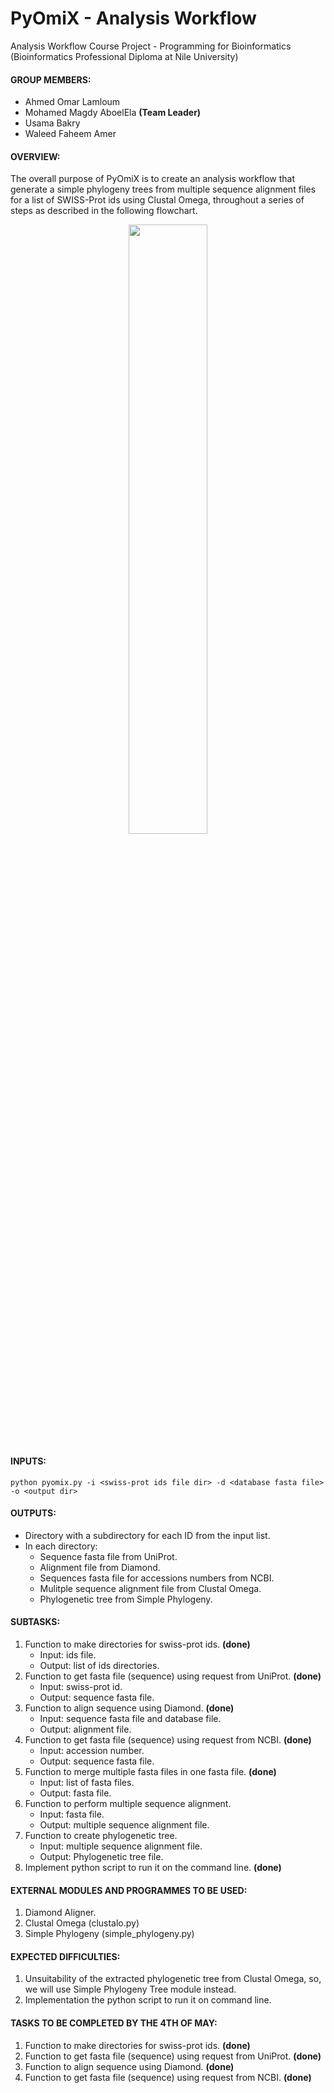 # PyOmiX - Analysis Workflow
Analysis Workflow Course Project - Programming for Bioinformatics (Bioinformatics Professional Diploma at Nile University)

#### GROUP MEMBERS:
- Ahmed Omar Lamloum
- Mohamed Magdy AboelEla **(Team Leader)**
- Usama Bakry
- Waleed Faheem Amer

#### OVERVIEW:
The overall purpose of PyOmiX is to create an analysis workflow that generate a simple phylogeny trees from multiple sequence alignment files for a list of SWISS-Prot ids using Clustal Omega, throughout a series of steps as described in the following flowchart.

<p align="center">
  <img src="https://github.com/ubakry/pyomix/blob/master/workflow.png"  width="50%" height="50%">
</p>

#### INPUTS:
```
python pyomix.py -i <swiss-prot ids file dir> -d <database fasta file> -o <output dir>
``` 

#### OUTPUTS:
- Directory with a subdirectory for each ID from the input list.
- In each directory:
    * Sequence fasta file from UniProt.
    * Alignment file from Diamond.
    * Sequences fasta file for accessions numbers from NCBI.
    * Mulitple sequence alignment file from Clustal Omega.
    * Phylogenetic tree from Simple Phylogeny.

#### SUBTASKS:
01. Function to make directories for swiss-prot ids. **(done)**
    * Input: ids file.
    * Output: list of ids directories.
02. Function to get fasta file (sequence) using request from UniProt. **(done)**
    * Input: swiss-prot id.
    * Output: sequence fasta file.
03. Function to align sequence using Diamond. **(done)**
    * Input: sequence fasta file and database file.
    * Output: alignment file.
04. Function to get fasta file (sequence) using request from NCBI. **(done)**
    * Input: accession number.
    * Output: sequence fasta file.
05. Function to merge multiple fasta files in one fasta file. **(done)**
    * Input: list of fasta files.
    * Output: fasta file.
06. Function to perform multiple sequence alignment.
    * Input: fasta file.
    * Output: multiple sequence alignment file.
07. Function to create phylogenetic tree.
    * Input: multiple sequence alignment file.
    * Output: Phylogenetic tree file.
08. Implement python script to run it on the command line. **(done)**

#### EXTERNAL MODULES AND PROGRAMMES TO BE USED:
01. Diamond Aligner.
02. Clustal Omega (clustalo.py)
03. Simple Phylogeny (simple_phylogeny.py)

#### EXPECTED DIFFICULTIES:
01. Unsuitability of the extracted phylogenetic tree from Clustal Omega, so, we will use Simple Phylogeny Tree module instead.
02. Implementation the python script to run it on command line.

#### TASKS TO BE COMPLETED BY THE 4TH OF MAY:
01. Function to make directories for swiss-prot ids. **(done)**
02. Function to get fasta file (sequence) using request from UniProt. **(done)**
03. Function to align sequence using Diamond. **(done)**
04. Function to get fasta file (sequence) using request from NCBI. **(done)**
